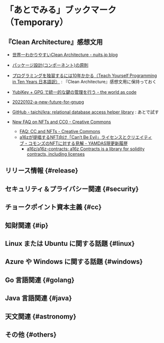 # 「あとでみる」ブックマーク（Temporary）

## 『Clean Architecture』感想文用

- [世界一わかりやすいClean Architecture - nuits.jp blog](https://www.nuits.jp/entry/easiest-clean-architecture-2019-09)
- [パッケージ設計(コンポーネント)の原則](https://zenn.dev/uesho/articles/c819d53be1d6d9d120e8)
- [プログラミングを独習するには10年かかる（Teach Yourself Programming in Ten Years 日本語訳）](https://www.yamdas.org/column/technique/21-daysj.html) : 『Clean Architecture』感想文用に保持っておく

- [YubiKey + GPG で統一的な鍵の管理を行う - the world as code](https://chroju.dev/blog/yubikey_gpg_with_git_commit_signing_and_ssh)
- [20220102-a-new-future-for-gnupg](https://gnupg.org/blog/20220102-a-new-future-for-gnupg.html)

- [GitHub - taichi/kra: relational database access helper library](https://github.com/taichi/kra) : あとで試す

- [New FAQ on NFTs and CC0 - Creative Commons](https://creativecommons.org/2022/09/09/new-faq-on-nfts-and-cc0/)
  - [FAQ: CC and NFTs - Creative Commons](https://creativecommons.org/cc-and-nfts/)
  - [a16zが提唱するNFT向け「Can’t Be Evil」ライセンスとクリエイティブ・コモンズのNFTに対する見解 - YAMDAS現更新履歴](https://yamdas.hatenablog.com/entry/20220915/nft-and-cc0)
    - [a16z/a16z-contracts: a16z Contracts is a library for solidity contracts, including licenses](https://github.com/a16z/a16z-contracts)


## リリース情報 {#release}


## セキュリティ＆プライバシー関連 {#security}


## チョークポイント資本主義 {#cc}


## 知財関連 {#ip}


## Linux または Ubuntu に関する話題 {#linux}


## Azure や Windows に関する話題 {#windows}


## Go 言語関連 {#golang}


## Java  言語関連 {#java}


## 天文関連 {#astronomy}


## その他 {#others}


<!-- eof -->
